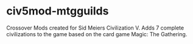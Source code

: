 # civ5mod-mtgguilds
Crossover Mods created for Sid Meiers Civilization V. Adds 7 complete civilizations to the game based on the card game Magic: The Gathering. 
